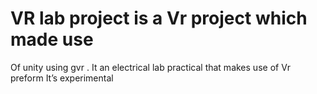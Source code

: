 # VR lab project is a Vr project which made use
Of unity using gvr .
It an electrical lab practical that makes use of Vr preform 
It’s experimental 
 
